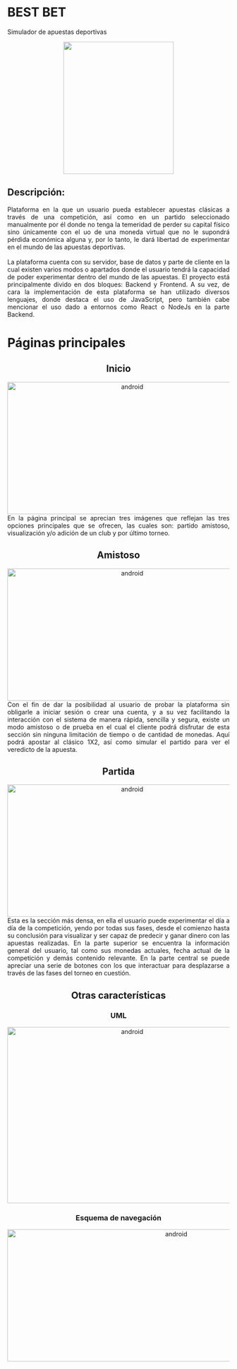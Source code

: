 # BEST BET 
Simulador de apuestas deportivas
<div align="center"><img src="https://github.com/Mvrtn-design/Best_bet/blob/main/ilustraciones/logo_transparent.png"width="250" height="300"/> </div>
<h2>Descripción:</h2>
<div align="justify">
Plataforma en la que un usuario pueda establecer apuestas clásicas a través de una competición, así como en un partido seleccionado manualmente por él donde no tenga la temeridad de perder su capital físico sino únicamente con el uo de una moneda virtual que no le supondrá pérdida económica alguna y, por lo tanto, le dará libertad de experimentar en el mundo de las apuestas deportivas. <br>
<br>
La plataforma cuenta con su servidor, base de datos y parte de cliente en la cual existen varios modos o apartados donde el usuario tendrá la capacidad de poder experimentar dentro del mundo de las apuestas. El proyecto está principalmente divido en dos bloques: Backend y Frontend. A su vez, de cara la implementación de esta plataforma se han utilizado diversos lenguajes, donde destaca el uso de JavaScript, pero también cabe mencionar el uso dado a entornos como React o NodeJs en la parte Backend.
</div>
<h1>Páginas principales</h1>
<diV align="center">
<h2>Inicio</h2>
<img src="https://github.com/Mvrtn-design/Best_bet/blob/main/ilustraciones/screen_inicio.png" alt="android" width="550" height="300"/>
<div align="justify">
  En la página principal se aprecian tres imágenes que reflejan las tres opciones principales que se ofrecen, las cuales son: partido amistoso, visualización y/o adición de un club y por último torneo.
</div>

<h2>Amistoso</h2>
<img src="https://github.com/Mvrtn-design/Best_bet/blob/main/ilustraciones/screen_amistoso.png" alt="android" width="550" height="300"/>
<div align="justify">
  Con el fin de dar la posibilidad al usuario de probar la plataforma sin obligarle a iniciar sesión o crear una cuenta, y a su vez facilitando la interacción con el sistema de manera rápida, sencilla y segura, existe un modo amistoso o de prueba en el cual el cliente podrá disfrutar de esta sección sin ninguna limitación de tiempo o de cantidad de monedas. Aquí podrá apostar al clásico 1X2, así como simular el partido para ver el veredicto de la apuesta.</div>
  
<h2>Partida</h2>
<img src="https://github.com/Mvrtn-design/Best_bet/blob/main/ilustraciones/screen_partida.png" alt="android" width="550" height="300"/> 
<div align="justify">
  Esta es la sección más densa, en ella el usuario puede experimentar el día a día de la competición, yendo por todas sus fases, desde el comienzo hasta su conclusión para visualizar y ser capaz de predecir y ganar dinero con las apuestas realizadas. En la parte superior se encuentra la información general del usuario, tal como sus monedas actuales, fecha actual de la competición y demás contenido relevante. En la parte central se puede apreciar una serie de botones con los que interactuar para desplazarse a
través de las fases del torneo en cuestión.
</div>

<h2>Otras características</h2>
<h3>UML</h3>
<img src="https://github.com/Mvrtn-design/Best_bet/blob/main/ilustraciones/uml.png" alt="android" width="550" height="400"/> 
<h3>Esquema de navegación</h3>
<img src="https://github.com/Mvrtn-design/Best_bet/blob/main/ilustraciones/hta.png" alt="android" width="750" height="300"/> 
</div>
